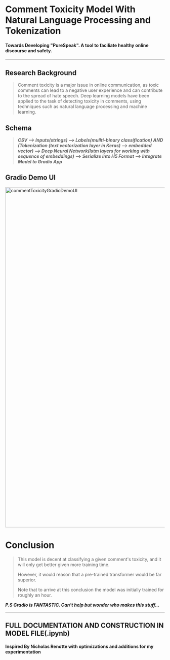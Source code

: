 # Comment Toxicity Model With Natural Language Processing and Tokenization
#### Towards Developing "PureSpeak". A tool to faciliate healthy online discourse and safety.
***

## Research Background
> Comment toxicity is a major issue in online communication, as toxic comments can lead to a negative user experience and can contribute to the spread of hate speech. Deep learning models have been applied to the task of detecting toxicity in comments, using techniques such as natural language processing and machine learning.


## Schema
> ***CSV ––> Inputs(strings) ––> Labels(mullti-binary classification) AND (Tokenization (text vectorization layer in Keras) ––> embedded vector) ––> Deep Neural Network(lstm layers for working with sequence of embeddings) ––> Serialize into H5 Format ––> Integrate Model to Gradio App*** 

## Gradio Demo UI

<img width="1073" alt="commentToxicityGradioDemoUI" src="https://user-images.githubusercontent.com/121153158/212589794-f12a54e9-529c-446f-b0ca-9895ff29b2ec.png">


# Conclusion
>
> This model is decent at classifying a given comment's toxicity, and it will only get better given more training time.
> 
> However, it would reason that a pre-trained transformer would be far superior.
>
> Note that to arrive at this conclusion the model was initially trained for roughly an hour.


***P.S Gradio is FANTASTIC. Can't help but wonder who makes this stuff...***

***

## **FULL DOCUMENTATION AND CONSTRUCTION IN MODEL FILE(.ipynb)**
#### Inspired By Nicholas Renotte with optimizations and additions for my experimentation
